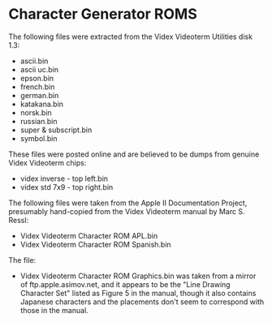 # Character Generator ROMS

The following files were extracted from the Videx Videoterm Utilities disk 1.3:
* ascii.bin
* ascii uc.bin
* epson.bin
* french.bin
* german.bin
* katakana.bin
* norsk.bin
* russian.bin
* super & subscript.bin
* symbol.bin

These files were posted online and are believed to be dumps from genuine Videx Videoterm chips:
* videx inverse - top left.bin
* videx std 7x9 - top right.bin

The following files were taken from the Apple II Documentation Project, 
presumably hand-copied from the Videx Videoterm manual by Marc S. Ressl:
* Videx Videoterm Character ROM APL.bin
* Videx Videoterm Character ROM Spanish.bin

The file:
* Videx Videoterm Character ROM Graphics.bin
was taken from a mirror of ftp.apple.asimov.net, and it appears to be the 
"Line Drawing Character Set" listed as Figure 5 in the manual, though it 
also contains Japanese characters and the placements don't seem to 
correspond with those in the manual.
